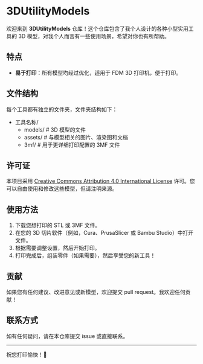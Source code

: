 # 3DUtilityModels

欢迎来到 **3DUtilityModels** 仓库！这个仓库包含了我个人设计的各种小型实用工具的 3D 模型，对我个人而言有一些使用场景，希望对你也有所帮助。

## 特点

- **易于打印**：所有模型均经过优化，适用于 FDM 3D 打印机，便于打印。

## 文件结构

每个工具都有独立的文件夹，文件夹结构如下：

- 工具名称/ 
  - models/ # 3D 模型的文件 
  - assets/ # 与模型相关的图片、渲染图和文档 
  - 3mf/ # 用于更详细打印配置的 3MF 文件
  

## 许可证

本项目采用 [Creative Commons Attribution 4.0 International License](https://creativecommons.org/licenses/by/4.0/) 许可。您可以自由使用和修改这些模型，但请注明来源。

## 使用方法

1. 下载您想打印的 STL 或 3MF 文件。
2. 在您的 3D 切片软件（例如，Cura、PrusaSlicer 或 Bambu Studio）中打开文件。
3. 根据需要调整设置，然后开始打印。
4. 打印完成后，组装零件（如果需要），然后享受您的新工具！

## 贡献

如果您有任何建议、改进意见或新模型，欢迎提交 pull request。我欢迎任何贡献！

## 联系方式

如有任何疑问，请在本仓库提交 issue 或直接联系。

---

祝您打印愉快！🚀
